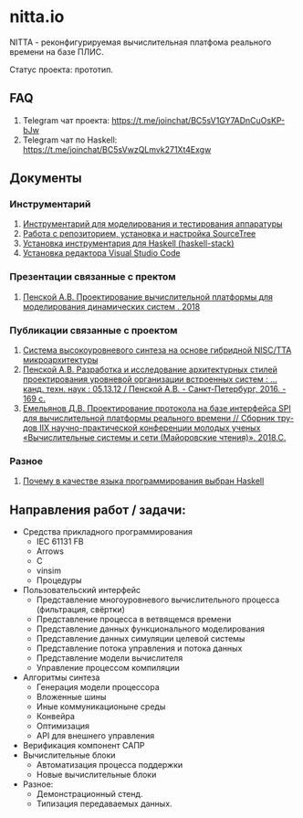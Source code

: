 # nitta.io

NITTA - реконфигурируемая вычислительная платфома реального времени на базе
ПЛИС.

Статус проекта: прототип.

## FAQ
1. Telegram чат проекта: <https://t.me/joinchat/BC5sV1GY7ADnCuOsKP-bJw>
1. Telegram чат по Haskell: <https://t.me/joinchat/BC5sVwzQLmvk271Xt4Exgw>

## Документы

### Инструментарий
1. [Инструментарий для моделирования и тестирования аппаратуры](doc/hdl-install.md)
1. [Работа с репозиторием, установка и настройка SourceTree](doc/sourcetree-install.md)
1. [Установка инструментария для Haskell (haskell-stack)](doc/stack-install.md)
1. [Установка редактора Visual Studio Code](doc/vscode-install.md)

### Презентации связанные с пректом
1. [Пенской А.В. Проектирование вычислительной платформы для моделирования динамических систем . 2018](https://nitta.io/aleksanr.penskoi/nitta-docs/src/master/2018%20%d0%9f%d0%9f%d0%9a%20%d0%9f%d0%b5%d0%bd%d1%81%d0%ba%d0%be%d0%b9%20%d0%9f%d1%80%d0%be%d0%b5%d0%ba%d1%82%d0%b8%d1%80%d0%be%d0%b2%d0%b0%d0%bd%d0%b8%d0%b5%20%d0%b2%d1%8b%d1%87%d0%b8%d1%81%d0%bb%d0%b8%d1%82%d0%b5%d0%bb%d1%8c%d0%bd%d0%be%d0%b9%20%d0%bf%d0%bb%d0%b0%d1%82%d1%84%d0%be%d1%80%d0%bc%d1%8b%20%d0%b4%d0%bb%d1%8f%20%d0%bc%d0%be%d0%b4%d0%b5%d0%bb%d0%b8%d1%80%d0%be%d0%b2%d0%b0%d0%bd%d0%b8%d1%8f%20%d0%b4%d0%b8%d0%bd%d0%b0%d0%bc%d0%b8%d1%87%d0%b5%d1%81%d0%ba%d0%b8%d1%85%20%d1%81%d0%b8%d1%81%d1%82%d0%b5%d0%bc.pdf)

### Публикации связанные с проектом
1. [Система высокоуровневого синтеза на основе гибридной NISC/TTA микроархитектуры](https://nitta.io/aleksanr.penskoi/nitta-docs/src/master/%d0%a1%d0%b8%d1%81%d1%82%d0%b5%d0%bc%d0%b0%20%d0%b2%d1%8b%d1%81%d0%be%d0%ba%d0%be%d1%83%d1%80%d0%be%d0%b2%d0%bd%d0%b5%d0%b2%d0%be%d0%b3%d0%be%20%d1%81%d0%b8%d0%bd%d1%82%d0%b5%d0%b7%d0%b0%20%d0%bd%d0%b0%20%d0%be%d1%81%d0%bd%d0%be%d0%b2%d0%b5%20%d0%b3%d0%b8%d0%b1%d1%80%d0%b8%d0%b4%d0%bd%d0%be%d0%b9%20NISCTTA%20%d0%bc%d0%b8%d0%ba%d1%80%d0%be%d0%b0%d1%80%d1%85%d0%b8%d1%82%d0%b5%d0%ba%d1%82%d1%83%d1%80%d1%8b.pdf)
1. [Пенской А.В. Разработка и исследование архитектурных стилей проектирования уровневой организации встроенных систем : ... канд. техн. наук : 05.13.12 / Пенской А.В. - Санкт-Петербург, 2016. - 169 с.](https://isu.ifmo.ru/index/0EF1389C59C61A76286892961DA96781)
1. [Емельянов Д.В. Проектирование протокола на базе интерфейса SPI для вычислительной платформы реального времени // Сборник тру-дов IIX научно-практической конференции молодых ученых «Вычислительные системы и сети (Майоровские чтения)». 2018.С.](https://nitta.io/aleksanr.penskoi/nitta-docs/src/master/2017%20%d0%9c%d0%a7%20%d0%95%d0%bc%d0%b5%d0%bb%d1%8c%d1%8f%d0%bd%d0%be%d0%b2%20%d0%9f%d1%80%d0%be%d0%b5%d0%ba%d1%82%d0%b8%d1%80%d0%be%d0%b2%d0%b0%d0%bd%d0%b8%d0%b5%20%d0%bf%d1%80%d0%be%d1%82%d0%be%d0%ba%d0%be%d0%bb%d0%b0%20%d0%bd%d0%b0%20%d0%b1%d0%b0%d0%b7%d0%b5%20%d0%b8%d0%bd%d1%82%d0%b5%d1%80%d1%84%d0%b5%d0%b9%d1%81%d0%b0%20SPI%20%d0%b4%d0%bb%d1%8f%20%d0%b2%d1%8b%d1%87%d0%b8%d1%81%d0%bb%d0%b8%d1%82%d0%b5%d0%bb%d1%8c%d0%bd%d0%be%d0%b9%20%d0%bf%d0%bb%d0%b0%d1%82%d1%84%d0%be%d1%80%d0%bc%d1%8b%20%d1%80%d0%b5%d0%b0%d0%bb%d1%8c%d0%bd%d0%be%d0%b3%d0%be%20%d0%b2%d1%80%d0%b5%d0%bc%d0%b5%d0%bd%d0%b8.pdf)

### Разное
1. [Почему в качестве языка программирования выбран Haskell](/doc/why-haskell)


## Направления работ / задачи:
- Средства прикладного программирования
  - IEC 61131 FB
  - Arrows
  - C
  - vinsim
  - Процедуры
- Пользовательский интерфейс
  - Представление многоуровневого вычислительного процесса (фильтрация, свёртки)
  - Представление процесса в ветвящемся времени
  - Представление данных функционального моделирования
  - Представление данных симуляции целевой системы
  - Представление потока управления и потока данных
  - Представление модели вычислителя
  - Управление процессом компиляции
- Алгоритмы синтеза
  - Генерация модели процессора
  - Вложенные шины
  - Иные коммуникационыне среды
  - Конвейра
  - Оптимизация
  - API для внешнего управления
- Верификация компонент САПР
- Вычислительные блоки
  - Автоматизация процесса поддержки
  - Новые вычислительные блоки
- Разное:
  - Демонстрационный стенд.
  - Типизация передаваемых данных.
